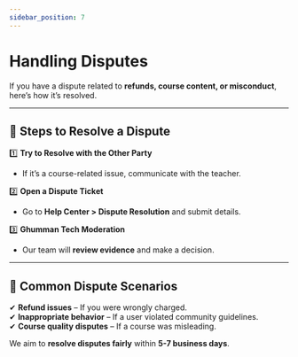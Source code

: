 ```yaml
---
sidebar_position: 7
---
```


# Handling Disputes  

If you have a dispute related to **refunds, course content, or misconduct**, here’s how it’s resolved.  

---

## 📌 Steps to Resolve a Dispute  

1️⃣ **Try to Resolve with the Other Party**  
   - If it’s a course-related issue, communicate with the teacher.  

2️⃣ **Open a Dispute Ticket**  
   - Go to **Help Center > Dispute Resolution** and submit details.  

3️⃣ **Ghumman Tech Moderation**  
   - Our team will **review evidence** and make a decision.  

---

## 📌 Common Dispute Scenarios  

✔ **Refund issues** – If you were wrongly charged.  
✔ **Inappropriate behavior** – If a user violated community guidelines.  
✔ **Course quality disputes** – If a course was misleading.  

We aim to **resolve disputes fairly** within **5-7 business days**.  
